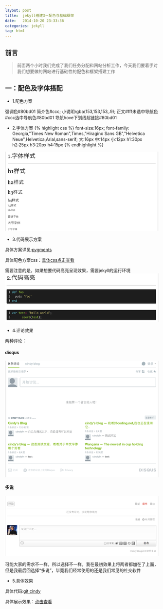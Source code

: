 ```yaml
---
layout: post
title:  jekyll搭建3－配色与基础框架
date:   2014-10-20 23:33:36
categories: jekyll
tag: html
---
```

前言
---
>前面两个小时我们完成了我们任务分配和网站分析工作，今天我们要着手对我们想要做的网站进行基础性的配色和框架搭建工作

一：配色及字体搭配
---

* 1.配色方案

强调色#80bd01
简介色#ccc;
小说明rgba(153,153,153,.9);
正文#fff未选中导航色#ccc选中导航色#80bd01
导航hove下划线超链接#80bd01

* 2.字体方案
{% highlight css %}
font-size:16px;
font-family: Georgia,"Times New Roman",Times,"Hiragino Sans GB","Helvetica Neue",Helvetica,Arial,sans-serif;
大:16px
中:14px
小:12px
h1:30px
h2:25px
h3:20px
h4:15px
{% endhighlight %}

![font](/images/post/jekyll/jekyll-font.png)


* 3.代码展示方案

具体方案详见:[pygments](http://pygments.org/)

具体配色方案css：[具体css点击查看](https://github.com/icindy/icindy.github.io/blob/master/css/syntax.css)

需要注意的是，如果想要代码高亮呈现效果，需要jekyll的运行环境
![jekyll-code](/images/post/jekyll/jekyll-code.png)

* 4.评论效果

两种评论：

#### disqus

![jekyll-disqus](/images/post/jekyll/jekyll-disqus.png)

#### 多说
![jekyll-duoshuo](/images/post/jekyll/jekyll-duoshuo.png)

可能大家的需求不一样，所以选择不一样，我在最初效果上将两者都加在了上面，但是我最后回选择“多说”，毕竟我们经常使用的还是我们常见的社交软件

* 5.具体效果

具体代码:[git cindy](https://github.com/icindy/icindy.github.io)

具体展示效果：[点击查看](http://icindy.github.io/)
